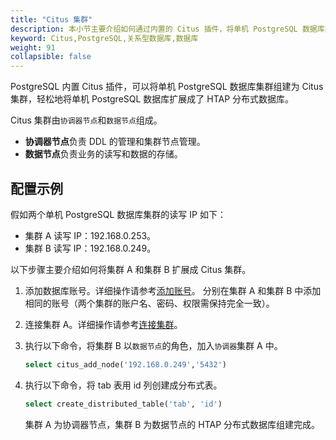 ```yaml
---
title: "Citus 集群"
description: 本小节主要介绍如何通过内置的 Citus 插件，将单机 PostgreSQL 数据库扩展成 HTAP 分布式数据库。 
keyword: Citus,PostgreSQL,关系型数据库,数据库
weight: 91
collapsible: false
---
```


PostgreSQL 内置 Citus 插件，可以将单机 PostgreSQL 数据库集群组建为 Citus 集群，轻松地将单机 PostgreSQL 数据库扩展成了 HTAP 分布式数据库。

Citus 集群由`协调器节点`和`数据节点`组成。   
* **协调器节点**负责 DDL 的管理和集群节点管理。
* **数据节点**负责业务的读写和数据的存储。

## 配置示例

假如两个单机 PostgreSQL 数据库集群的读写 IP 如下：
* 集群 A 读写 IP：192.168.0.253。
* 集群 B 读写 IP：192.168.0.249。

以下步骤主要介绍如何将集群 A 和集群 B 扩展成 Citus 集群。

1. 添加数据库账号。详细操作请参考[添加账号](../mgt_account/create_account/)。
   分别在集群 A 和集群 B 中添加相同的账号（两个集群的账户名、密码、权限需保持完全一致）。
2. 连接集群 A。详细操作请参考[连接集群](../mgt_connect/access_pg/)。
3. 执行以下命令，将集群 B 以`数据节点`的角色，加入`协调器`集群 A 中。

   ```sql
   select citus_add_node('192.168.0.249','5432') 
   ```

4. 执行以下命令，将 tab 表用 id 列创建成分布式表。
   
   ```sql
   select create_distributed_table('tab', 'id') 
   ```
   集群 A 为协调器节点，集群 B 为数据节点的 HTAP 分布式数据库组建完成。
